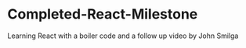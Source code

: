 # Completed-React-Milestone

Learning React with a boiler code and a follow up video by John Smilga
